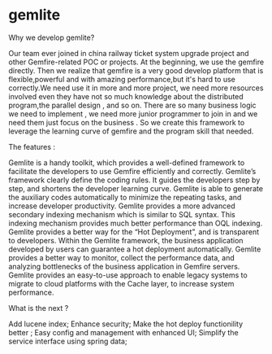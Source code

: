 # gemlite
Why we develop gemlite?

Our team ever joined in china railway ticket system upgrade project and other Gemfire-related POC or projects.
At the beginning, we use the gemfire directly. Then we realize that gemfire is a very good develop platform that is flexible,powerful and with amazing performance,but it's hard to use correctly.We need use it in more and more project, we need more resources involved even they have not so much knowledge about the distributed program,the parallel design , and so on. There are so many business logic we need to implement , we need more junior programmer to join in and we need them just focus on the business . So we create this framework to leverage the learning curve of gemfire and the program skill that needed.

The features :

Gemlite is a handy toolkit, which provides a well-defined framework to facilitate the developers to use Gemfire efficiently and correctly.
Gemlite’s framework clearly define the coding rules. It guides the developers step by step, and shortens the developer learning curve.
Gemlite is able to generate the auxiliary codes automatically to minimize the repeating tasks, and increase developer productivity.
Gemlite provides a more advanced secondary indexing mechanism which is similar to SQL syntax. This indexing mechanism provides much better performance than OQL indexing.
Gemlite provides a better way for the “Hot Deployment”, and is transparent to developers. Within the Gemlite framework, the business application developed by users can guarantee a hot deployment automatically.
Gemlite provides a better way to monitor, collect the performance data, and analyzing bottlenecks of the business application in Gemfire servers.
Gemlite provides an easy-to-use approach to enable legacy systems to migrate to cloud platforms with the Cache layer, to increase system performance.


What is the next ?

Add lucene index;
Enhance security;
Make the hot deploy functionility better ;
Easy config and management with enhanced UI;
Simplify the service interface using spring data;
